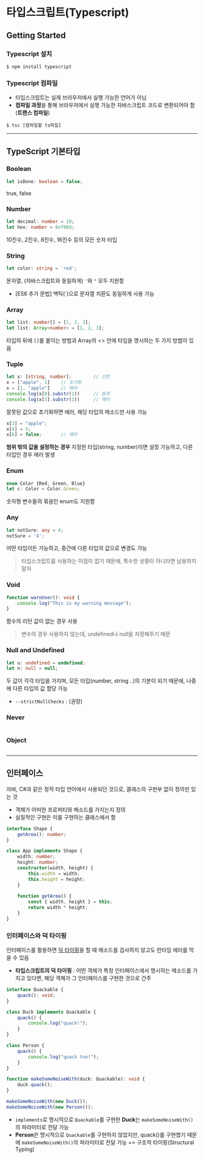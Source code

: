 # 타입스크립트(Typescript)
## Getting Started
### Typescript 설치
```
$ npm install typescript
```

### Typescript 컴파일

* 타입스크립트는 실제 브라우저에서 실행 가능한 언어가 아님
* **컴파일 과정**을 통해 브라우저에서 실행 가능한 자바스크립트 코드로 변환되어야 함(**트랜스 컴파일**)

```
$ tsc [컴파일할 ts파일]
```

***
## TypeScript 기본타입
### Boolean
```typescript
let isDone: boolean = false;
```
true, false

### Number
```typescript
let decimal: number = 10;
let hex: number = 0xf00d;
```
10진수, 2진수, 8진수, 16진수 등의 모든 숫자 타입

### String
```typescript
let color: string = 'red';
```
문자열, (자바스크립트와 동일하게) `'`와 `"` 모두 지원함
* [ES6 추가 문법] 백틱(`)으로 문자열 치환도 동일하게 사용 가능

### Array
```typescript
let list: number[] = [1, 2, 3];
let list: Array<number> = [1, 2, 3];
```
타입의 뒤에 `[]`를 붙이는 방법과 Array의 <> 안에 타입을 명시하는 두 가지 방법이 있음

### Tuple
```typescript
let x: [string, number];        // 선언
x = ["apple", 1]    // 초기화
x = [1, "apple"]    // 에러
console.log(x[0].substr(1))     // 동작
console.log(x[1].substr(1))     // 에러
```
잘못된 값으로 초기화하면 에러, 해당 타입의 메소드만 사용 가능

```typescript
x[3] = "apple";
x[4] = 5;
x[6] = false;       // 에러
```
**범위 밖의 값을 설정하는 경우** 지정한 타입(string, number)이면 설정 가능하고, 다른 타입인 경우 에러 발생

### Enum
```typescript
enum Color {Red, Green, Blue}
let c: Color = Color.Green;
```
숫자형 변수들의 묶음인 enum도 지원함

### Any
```typescript
let notSure: any = 4;
notSure = '4';
```
어떤 타입이든 가능하고, 중간에 다른 타입의 값으로 변경도 가능
> 타입스크립트를 사용하는 이점이 없기 때문에, 특수한 상황이 아니라면 남용하지 말자

### Void
```typescript
function warnUser(): void {
    console.log("This is my warning message");
}
```
함수의 리턴 값이 없는 경우 사용
> 변수의 경우 사용하지 않는데, undefined나 null을 지정해주기 때문

### Null and Undefined
```typescript
let u: undefined = undefined;
let n: null = null;
```
두 값이 각각 타입을 가지며, 모든 타입(number, string ..)의 기본이 되기 때문에, 나중에 다른 타입의 값 할당 가능
* `--strictNullChecks` : (권장) 


### Never
```typescript

```

### Object
```typescript

```

***

## 인터페이스
자바, C#과 같은 정적 타입 언어에서 사용되던 것으로, 클래스의 구현부 없이 정의만 있는 것
* 객체가 어떠한 프로퍼티와 메소드를 가지는지 정의
* 실질적인 구현은 이를 구현하는 클래스에서 함

```typescript
interface Shape {
    getArea(): number;
}

class App implements Shape {
    width: number;
    height: number;
    constructor(width, height) {
        this.width = width;
        this.height = height;
    }
    
    function getArea() {
        const { width, height } = this;
        return width * height;
    }
}
```

### 인터페이스와 덕 타이핑

인터페이스를 활용하면 [덕 타이핑](https://ko.wikipedia.org/wiki/%EB%8D%95_%ED%83%80%EC%9D%B4%ED%95%91)을 할 때 메소드를 검사하지 않고도 런타임 에러를 막을 수 있음
* **타입스크립트의 덕 타이핑** : 어떤 객체가 특정 인터페이스에서 명시하는 메소드를 가지고 있다면, 해당 객체가 그 인터페이스를 구현한 것으로 간주 

```typescript
interface Quackable {
    quack(): void;
}

class Duck implements Quackable {
    quack() {
        console.log("quack!");
    }
}

class Person {
    quack() {
        console.log("quack too!");
    }
}

function makeSomeNoiseWith(duck: Quackable): void {
    duck.quack();
}

makeSomeNoiseWith(new Duck());
makeSomeNoiseWith(new Person());
```

* `implements`로 명시적으로 `Quackable`를 구현한 **Duck**는 `makeSomeNoiseWith()`의 파라미터로 전달 가능
* **Person**은 명시적으로 `Quackable`를 구현하지 않았지만, quack()를 구현했기 때문에 `makeSomeNoiseWith()`의 파라미터로 전달 가능 => 구조적 타이핑(Structural Typing)


